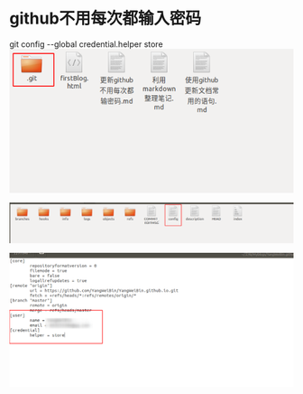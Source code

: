 # github不用每次都输入密码

git config --global credential.helper store
![4_1](./img/4_1.png)

![4_2](./img/4_2.png)

![4_3](./img//4_3.png)
